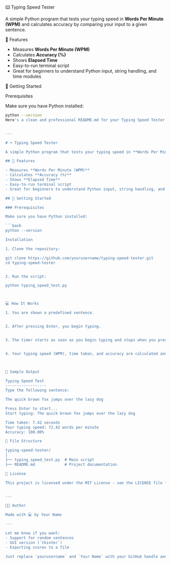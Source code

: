 ⌨️ Typing Speed Tester

A simple Python program that tests your typing speed in **Words Per Minute (WPM)** and calculates accuracy by comparing your input to a given sentence.

📌 Features

- Measures **Words Per Minute (WPM)**
- Calculates **Accuracy (%)**
- Shows **Elapsed Time**
- Easy-to-run terminal script
- Great for beginners to understand Python input, string handling, and time modules

🚀 Getting Started

Prerequisites

Make sure you have Python installed:

```bash
python --version
Here's a clean and professional README.md for your Typing Speed Tester project on GitHub:


---

# ⌨️ Typing Speed Tester

A simple Python program that tests your typing speed in **Words Per Minute (WPM)** and calculates accuracy by comparing your input to a given sentence.

## 📌 Features

- Measures **Words Per Minute (WPM)**
- Calculates **Accuracy (%)**
- Shows **Elapsed Time**
- Easy-to-run terminal script
- Great for beginners to understand Python input, string handling, and time modules

## 🚀 Getting Started

### Prerequisites

Make sure you have Python installed:

```bash
python --version

Installation

1. Clone the repository:

git clone https://github.com/yourusername/typing-speed-tester.git
cd typing-speed-tester


2. Run the script:

python typing_speed_test.py



💻 How It Works

1. You are shown a predefined sentence.


2. After pressing Enter, you begin typing.


3. The timer starts as soon as you begin typing and stops when you press Enter.


4. Your typing speed (WPM), time taken, and accuracy are calculated and displayed.



🧠 Sample Output

Typing Speed Test
------------------
Type the following sentence:

The quick brown fox jumps over the lazy dog

Press Enter to start...
Start typing: The quick brown fox jumps over the lazy dog

Time taken: 7.42 seconds
Your typing speed: 72.42 words per minute
Accuracy: 100.00%

📂 File Structure

typing-speed-tester/
│
├── typing_speed_test.py  # Main script
├── README.md             # Project documentation

📜 License

This project is licensed under the MIT License - see the LICENSE file for details.


---

👨‍💻 Author

Made with 💻 by Your Name

---

Let me know if you want:
- Support for random sentences
- GUI version (`tkinter`)
- Exporting scores to a file

Just replace `yourusername` and `Your Name` with your GitHub handle and name.

